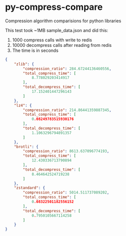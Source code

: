 # py-compress-compare

Compression algorithm comparisions for python libraries

This test took ~1MB sample_data.json and did this:

1. 1000 compress calls with write to redis
2. 10000 decompress calls after reading from redis
3. The time is in seconds 

```json
{
    "zlib": {
        "compression_ratio": 284.67244136460556,
        "total_compress_time": [
            8.778029203414917
        ],
        "total_decompress_time": [
            17.152401447296143
        ]
    },
    "lz4": {
        "compression_ratio": 214.86441359887345,
        "total_compress_time": [
            0.08249783515930176
        ],
        "total_decompress_time": [
            1.1063296794891357
        ]
    },
    "brotli": {
        "compression_ratio": 8613.637096774193,
        "total_compress_time": [
            12.430336713790894
        ],
        "total_decompress_time": [
            8.464642524719238
        ]
    },
    "zstandard": {
        "compression_ratio": 5014.511737089202,
        "total_compress_time": [
            0.08322501182556152
        ],
        "total_decompress_time": [
            0.7950105667114258
        ]
    }
}
```
